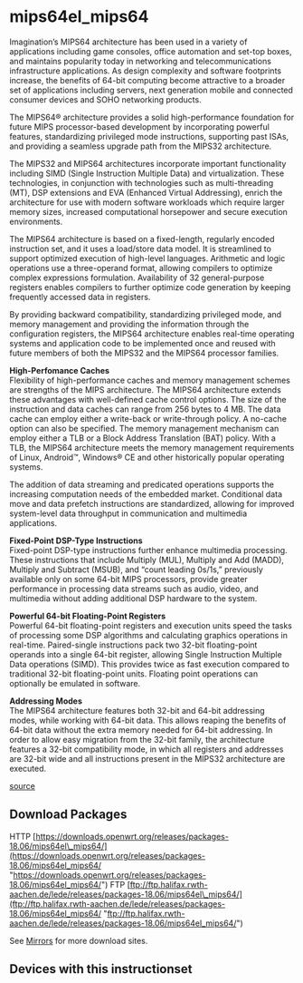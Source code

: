 # mips64el\_mips64

Imagination’s MIPS64 architecture has been used in a variety of applications including game consoles, office automation and set-top boxes, and maintains popularity today in networking and telecommunications infrastructure applications. As design complexity and software footprints increase, the benefits of 64-bit computing become attractive to a broader set of applications including servers, next generation mobile and connected consumer devices and SOHO networking products.

The MIPS64® architecture provides a solid high-performance foundation for future MIPS processor-based development by incorporating powerful features, standardizing privileged mode instructions, supporting past ISAs, and providing a seamless upgrade path from the MIPS32 architecture.

The MIPS32 and MIPS64 architectures incorporate important functionality including SIMD (Single Instruction Multiple Data) and virtualization. These technologies, in conjunction with technologies such as multi-threading (MT), DSP extensions and EVA (Enhanced Virtual Addressing), enrich the architecture for use with modern software workloads which require larger memory sizes, increased computational horsepower and secure execution environments.

The MIPS64 architecture is based on a fixed-length, regularly encoded instruction set, and it uses a load/store data model. It is streamlined to support optimized execution of high-level languages. Arithmetic and logic operations use a three-operand format, allowing compilers to optimize complex expressions formulation. Availability of 32 general-purpose registers enables compilers to further optimize code generation by keeping frequently accessed data in registers.

By providing backward compatibility, standardizing privileged mode, and memory management and providing the information through the configuration registers, the MIPS64 architecture enables real-time operating systems and application code to be implemented once and reused with future members of both the MIPS32 and the MIPS64 processor families.

**High-Perfomance Caches**  
Flexibility of high-performance caches and memory management schemes are strengths of the MIPS architecture. The MIPS64 architecture extends these advantages with well-defined cache control options. The size of the instruction and data caches can range from 256 bytes to 4 MB. The data cache can employ either a write-back or write-through policy. A no-cache option can also be specified. The memory management mechanism can employ either a TLB or a Block Address Translation (BAT) policy. With a TLB, the MIPS64 architecture meets the memory management requirements of Linux, Android™, Windows® CE and other historically popular operating systems.

The addition of data streaming and predicated operations supports the increasing computation needs of the embedded market. Conditional data move and data prefetch instructions are standardized, allowing for improved system-level data throughput in communication and multimedia applications.

**Fixed-Point DSP-Type Instructions**  
Fixed-point DSP-type instructions further enhance multimedia processing. These instructions that include Multiply (MUL), Multiply and Add (MADD), Multiply and Subtract (MSUB), and “count leading 0s/1s,” previously available only on some 64-bit MIPS processors, provide greater performance in processing data streams such as audio, video, and multimedia without adding additional DSP hardware to the system.

**Powerful 64-bit Floating-Point Registers**  
Powerful 64-bit floating-point registers and execution units speed the tasks of processing some DSP algorithms and calculating graphics operations in real-time. Paired-single instructions pack two 32-bit floating-point operands into a single 64-bit register, allowing Single Instruction Multiple Data operations (SIMD). This provides twice as fast execution compared to traditional 32-bit floating-point units. Floating point operations can optionally be emulated in software.

**Addressing Modes**  
The MIPS64 architecture features both 32-bit and 64-bit addressing modes, while working with 64-bit data. This allows reaping the benefits of 64-bit data without the extra memory needed for 64-bit addressing. In order to allow easy migration from the 32-bit family, the architecture features a 32-bit compatibility mode, in which all registers and addresses are 32-bit wide and all instructions present in the MIPS32 architecture are executed.

[source](https://imgtec.com/mips/architectures/mips64/ "https://imgtec.com/mips/architectures/mips64/")

## Download Packages

HTTP [https://downloads.openwrt.org/releases/packages-18.06/mips64el\_mips64/](https://downloads.openwrt.org/releases/packages-18.06/mips64el_mips64/ "https://downloads.openwrt.org/releases/packages-18.06/mips64el_mips64/") FTP [ftp://ftp.halifax.rwth-aachen.de/lede/releases/packages-18.06/mips64el\_mips64/](ftp://ftp.halifax.rwth-aachen.de/lede/releases/packages-18.06/mips64el_mips64/ "ftp://ftp.halifax.rwth-aachen.de/lede/releases/packages-18.06/mips64el_mips64/")

See [Mirrors](/downloads#mirrors "downloads") for more download sites.

## Devices with this instructionset
